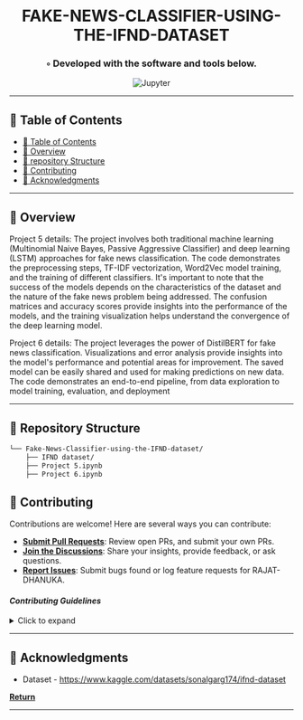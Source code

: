 <div align="center">
<h1 align="center">
<br>FAKE-NEWS-CLASSIFIER-USING-THE-IFND-DATASET</h1>
<h3>◦ Developed with the software and tools below.</h3>

<p align="center">
<img src="https://img.shields.io/badge/Jupyter-F37626.svg?style=flat-square&logo=Jupyter&logoColor=white" alt="Jupyter" />
</p>
</div>

---

## 📖 Table of Contents
- [📖 Table of Contents](#-table-of-contents)
- [📍 Overview](#-overview)
- [📂 repository Structure](#-repository-structure)
- [🤝 Contributing](#-contributing)
- [👏 Acknowledgments](#-acknowledgments)

---


## 📍 Overview

Project 5 details:
The project involves both traditional machine learning (Multinomial Naive Bayes, Passive Aggressive Classifier) and deep learning (LSTM) approaches for fake news classification.
The code demonstrates the preprocessing steps, TF-IDF vectorization, Word2Vec model training, and the training of different classifiers.
It's important to note that the success of the models depends on the characteristics of the dataset and the nature of the fake news problem being addressed.
The confusion matrices and accuracy scores provide insights into the performance of the models, and the training visualization helps understand the convergence of the deep learning model.

Project 6 details:
The project leverages the power of DistilBERT for fake news classification.
Visualizations and error analysis provide insights into the model's performance and potential areas for improvement.
The saved model can be easily shared and used for making predictions on new data.
The code demonstrates an end-to-end pipeline, from data exploration to model training, evaluation, and deployment

---


## 📂 Repository Structure

```sh
└── Fake-News-Classifier-using-the-IFND-dataset/
    ├── IFND dataset/
    ├── Project 5.ipynb
    ├── Project 6.ipynb

```

## 🤝 Contributing

Contributions are welcome! Here are several ways you can contribute:

- **[Submit Pull Requests](https://github.com/Rajat-Dhanuka/Fake-News-Classifier-using-the-IFND-dataset/blob/main/CONTRIBUTING.md)**: Review open PRs, and submit your own PRs.
- **[Join the Discussions](https://github.com/Rajat-Dhanuka/Fake-News-Classifier-using-the-IFND-dataset/discussions)**: Share your insights, provide feedback, or ask questions.
- **[Report Issues](https://github.com/Rajat-Dhanuka/Fake-News-Classifier-using-the-IFND-dataset/issues)**: Submit bugs found or log feature requests for RAJAT-DHANUKA.

#### *Contributing Guidelines*

<details closed>
<summary>Click to expand</summary>

1. **Fork the Repository**: Start by forking the project repository to your GitHub account.
2. **Clone Locally**: Clone the forked repository to your local machine using a Git client.
   ```sh
   git clone <your-forked-repo-url>
   ```
3. **Create a New Branch**: Always work on a new branch, giving it a descriptive name.
   ```sh
   git checkout -b new-feature-x
   ```
4. **Make Your Changes**: Develop and test your changes locally.
5. **Commit Your Changes**: Commit with a clear and concise message describing your updates.
   ```sh
   git commit -m 'Implemented new feature x.'
   ```
6. **Push to GitHub**: Push the changes to your forked repository.
   ```sh
   git push origin new-feature-x
   ```
7. **Submit a Pull Request**: Create a PR against the original project repository. Clearly describe the changes and their motivations.

Once your PR is reviewed and approved, it will be merged into the main branch.

</details>

---

## 👏 Acknowledgments

- Dataset - https://www.kaggle.com/datasets/sonalgarg174/ifnd-dataset 

[**Return**](#Top)

---
